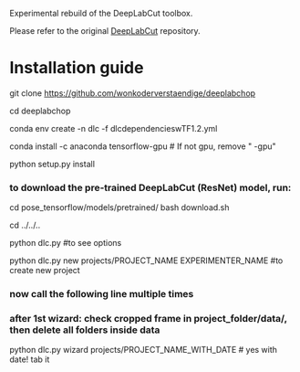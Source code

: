 Experimental rebuild of the DeepLabCut toolbox.

Please refer to the original [DeepLabCut](https://github.com/AlexEMG/DeepLabCut) repository.

# Installation guide
git clone https://github.com/wonkoderverstaendige/deeplabchop

cd deeplabchop

conda env create -n dlc -f dlcdependencieswTF1.2.yml 

conda install -c anaconda tensorflow-gpu # If not gpu, remove " -gpu" 

python setup.py install


### to download the pre-trained DeepLabCut (ResNet) model, run:
cd pose_tensorflow/models/pretrained/
bash download.sh 

cd ../../..

python dlc.py #to see options

python dlc.py new projects/PROJECT_NAME EXPERIMENTER_NAME #to create new project

### now call the following line multiple times
### after 1st wizard: check cropped frame in project_folder/data/, then delete all folders inside data
python dlc.py wizard projects/PROJECT_NAME_WITH_DATE # yes with date! tab it
